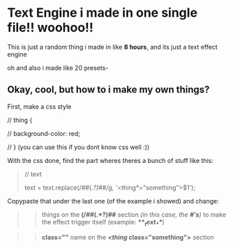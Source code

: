 # Text Engine i made in one single file!! woohoo!!

This is just a random thing i made in like **8 hours**, and its just a text effect engine  

oh and also i made like 20 presets-

## Okay, cool, but how to i make my own things? 
First, make a css style 

// thing {  

//    background-color: red;  

// }
(you can use this if you dont know css well :))

With the css done, find the part wheres theres a bunch of stuff like this:

> // text
> 
>    text = text.replace(/##(.*?)##/g, '*<thing*="something">$1</thing>');

Copypaste that under the last one (of the example i showed) and change:  
>> things on the **(/##(.*?)##** section _(in this case, the **#'s**)_
>> to make the effect trigger itself (example: _**$**_ text _**$**_)

>> **class=""** name on the ***<thing* class="something">** section
